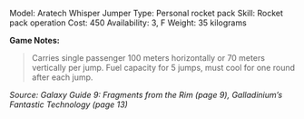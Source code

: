 Model: Aratech Whisper Jumper
Type: Personal rocket pack
Skill: Rocket pack operation
Cost: 450
Availability: 3, F
Weight: 35 kilograms

**Game Notes:**
>  Carries single passenger 100 meters horizontally or 70 meters vertically per jump. Fuel capacity for 5 jumps, must cool for one round after each jump.

*Source: Galaxy Guide 9: Fragments from the Rim (page 9), Galladinium’s Fantastic Technology (page 13)*
